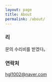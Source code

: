```yaml
---
layout: page
title: About
permalink: /about/
---
```


### 리

문의 수리비를 받겠다。

### 연락처

[hgl1002@naver.com](mailto:hgl1002@naver.com)
